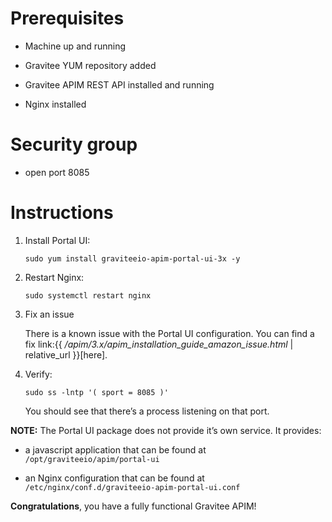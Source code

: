 # Prerequisites

-   Machine up and running

-   Gravitee YUM repository added

-   Gravitee APIM REST API installed and running

-   Nginx installed

# Security group

-   open port 8085

# Instructions

1.  Install Portal UI:

        sudo yum install graviteeio-apim-portal-ui-3x -y

2.  Restart Nginx:

        sudo systemctl restart nginx

3.  Fix an issue

    There is a known issue with the Portal UI configuration. You can
    find a fix link:{{
    */apim/3.x/apim\_installation\_guide\_amazon\_issue.html* |
    relative\_url }}\[here\].

4.  Verify:

        sudo ss -lntp '( sport = 8085 )'

    You should see that there’s a process listening on that port.

**NOTE:** The Portal UI package does not provide it’s own service. It
provides:

-   a javascript application that can be found at
    `/opt/graviteeio/apim/portal-ui`

-   an Nginx configuration that can be found at
    `/etc/nginx/conf.d/graviteeio-apim-portal-ui.conf`

**Congratulations**, you have a fully functional Gravitee APIM!
